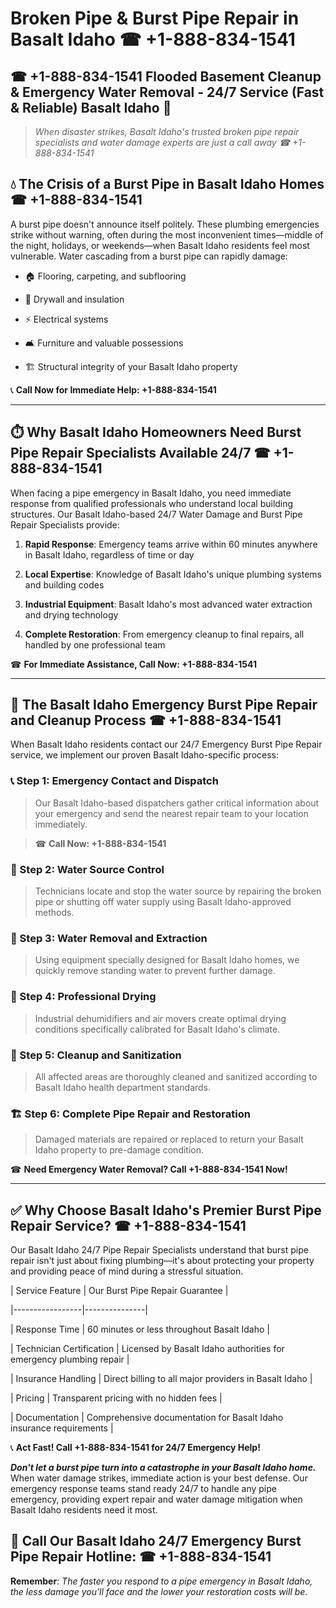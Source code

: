 # Broken Pipe & Burst Pipe Repair in Basalt Idaho ☎ +1-888-834-1541  
## ☎ +1-888-834-1541 Flooded Basement Cleanup & Emergency Water Removal - 24/7 Service (Fast & Reliable) Basalt Idaho 🚨  

> *When disaster strikes, Basalt Idaho's trusted broken pipe repair specialists and water damage experts are just a call away ☎ +1-888-834-1541*  

## 💧 The Crisis of a Burst Pipe in Basalt Idaho Homes ☎ +1-888-834-1541  

A burst pipe doesn't announce itself politely. These plumbing emergencies strike without warning, often during the most inconvenient times—middle of the night, holidays, or weekends—when Basalt Idaho residents feel most vulnerable. Water cascading from a burst pipe can rapidly damage:  

* 🏠 Flooring, carpeting, and subflooring  
* 🧱 Drywall and insulation  
* ⚡ Electrical systems  
* 🛋️ Furniture and valuable possessions  
* 🏗️ Structural integrity of your Basalt Idaho property  

📞 **Call Now for Immediate Help: +1-888-834-1541**  

---  

## ⏱️ Why Basalt Idaho Homeowners Need Burst Pipe Repair Specialists Available 24/7 ☎ +1-888-834-1541  

When facing a pipe emergency in Basalt Idaho, you need immediate response from qualified professionals who understand local building structures. Our Basalt Idaho-based 24/7 Water Damage and Burst Pipe Repair Specialists provide:  

1. **Rapid Response**: Emergency teams arrive within 60 minutes anywhere in Basalt Idaho, regardless of time or day  
2. **Local Expertise**: Knowledge of Basalt Idaho's unique plumbing systems and building codes  
3. **Industrial Equipment**: Basalt Idaho's most advanced water extraction and drying technology  
4. **Complete Restoration**: From emergency cleanup to final repairs, all handled by one professional team  

☎ **For Immediate Assistance, Call Now: +1-888-834-1541**  

---  

## 🔧 The Basalt Idaho Emergency Burst Pipe Repair and Cleanup Process ☎ +1-888-834-1541  

When Basalt Idaho residents contact our 24/7 Emergency Burst Pipe Repair service, we implement our proven Basalt Idaho-specific process:  

### 📞 Step 1: Emergency Contact and Dispatch  
> Our Basalt Idaho-based dispatchers gather critical information about your emergency and send the nearest repair team to your location immediately.  
> ☎ **Call Now: +1-888-834-1541**  

### 🚿 Step 2: Water Source Control  
> Technicians locate and stop the water source by repairing the broken pipe or shutting off water supply using Basalt Idaho-approved methods.  

### 🌊 Step 3: Water Removal and Extraction  
> Using equipment specially designed for Basalt Idaho homes, we quickly remove standing water to prevent further damage.  

### 💨 Step 4: Professional Drying  
> Industrial dehumidifiers and air movers create optimal drying conditions specifically calibrated for Basalt Idaho's climate.  

### 🧼 Step 5: Cleanup and Sanitization  
> All affected areas are thoroughly cleaned and sanitized according to Basalt Idaho health department standards.  

### 🏗️ Step 6: Complete Pipe Repair and Restoration  
> Damaged materials are repaired or replaced to return your Basalt Idaho property to pre-damage condition.  

☎ **Need Emergency Water Removal? Call +1-888-834-1541 Now!**  

---  

## ✅ Why Choose Basalt Idaho's Premier Burst Pipe Repair Service? ☎ +1-888-834-1541  

Our Basalt Idaho 24/7 Pipe Repair Specialists understand that burst pipe repair isn't just about fixing plumbing—it's about protecting your property and providing peace of mind during a stressful situation.  

| Service Feature | Our Burst Pipe Repair Guarantee |  
|-----------------|---------------|  
| Response Time | 60 minutes or less throughout Basalt Idaho |  
| Technician Certification | Licensed by Basalt Idaho authorities for emergency plumbing repair |  
| Insurance Handling | Direct billing to all major providers in Basalt Idaho |  
| Pricing | Transparent pricing with no hidden fees |  
| Documentation | Comprehensive documentation for Basalt Idaho insurance requirements |  

📞 **Act Fast! Call +1-888-834-1541 for 24/7 Emergency Help!**  

***Don't let a burst pipe turn into a catastrophe in your Basalt Idaho home.*** When water damage strikes, immediate action is your best defense. Our emergency response teams stand ready 24/7 to handle any pipe emergency, providing expert repair and water damage mitigation when Basalt Idaho residents need it most.  

## 📱 Call Our Basalt Idaho 24/7 Emergency Burst Pipe Repair Hotline: ☎ +1-888-834-1541  

**Remember**: *The faster you respond to a pipe emergency in Basalt Idaho, the less damage you'll face and the lower your restoration costs will be.*